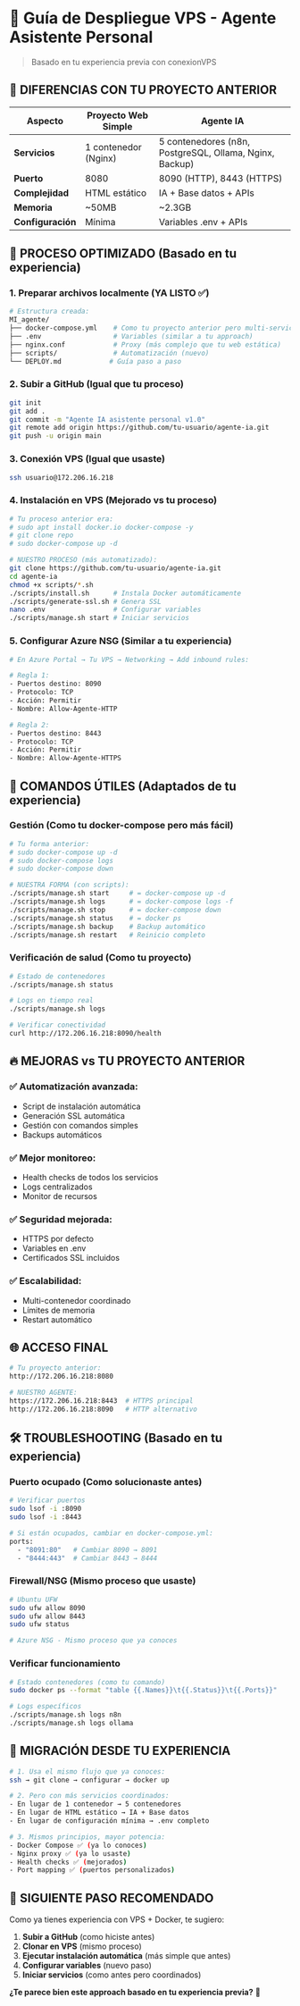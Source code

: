 # 🤖 Guía de Despliegue VPS - Agente Asistente Personal

> Basado en tu experiencia previa con conexionVPS

## 🎯 **DIFERENCIAS CON TU PROYECTO ANTERIOR**

| Aspecto | Proyecto Web Simple | Agente IA |
|---------|-------------------|-----------|
| **Servicios** | 1 contenedor (Nginx) | 5 contenedores (n8n, PostgreSQL, Ollama, Nginx, Backup) |
| **Puerto** | 8080 | 8090 (HTTP), 8443 (HTTPS) |
| **Complejidad** | HTML estático | IA + Base datos + APIs |
| **Memoria** | ~50MB | ~2.3GB |
| **Configuración** | Mínima | Variables .env + APIs |

## 🚀 **PROCESO OPTIMIZADO (Basado en tu experiencia)**

### **1. Preparar archivos localmente (YA LISTO ✅)**
```bash
# Estructura creada:
MI_agente/
├── docker-compose.yml    # Como tu proyecto anterior pero multi-servicio
├── .env                  # Variables (similar a tu approach)
├── nginx.conf            # Proxy (más complejo que tu web estática)
├── scripts/              # Automatización (nuevo)
└── DEPLOY.md            # Guía paso a paso
```

### **2. Subir a GitHub (Igual que tu proceso)**
```bash
git init
git add .
git commit -m "Agente IA asistente personal v1.0"
git remote add origin https://github.com/tu-usuario/agente-ia.git
git push -u origin main
```

### **3. Conexión VPS (Igual que usaste)**
```bash
ssh usuario@172.206.16.218
```

### **4. Instalación en VPS (Mejorado vs tu proceso)**
```bash
# Tu proceso anterior era:
# sudo apt install docker.io docker-compose -y
# git clone repo
# sudo docker-compose up -d

# NUESTRO PROCESO (más automatizado):
git clone https://github.com/tu-usuario/agente-ia.git
cd agente-ia
chmod +x scripts/*.sh
./scripts/install.sh      # Instala Docker automáticamente
./scripts/generate-ssl.sh # Genera SSL
nano .env                 # Configurar variables
./scripts/manage.sh start # Iniciar servicios
```

### **5. Configurar Azure NSG (Similar a tu experiencia)**
```bash
# En Azure Portal → Tu VPS → Networking → Add inbound rules:

# Regla 1:
- Puertos destino: 8090
- Protocolo: TCP
- Acción: Permitir
- Nombre: Allow-Agente-HTTP

# Regla 2:
- Puertos destino: 8443
- Protocolo: TCP  
- Acción: Permitir
- Nombre: Allow-Agente-HTTPS
```

## 🔧 **COMANDOS ÚTILES (Adaptados de tu experiencia)**

### **Gestión (Como tu docker-compose pero más fácil)**
```bash
# Tu forma anterior:
# sudo docker-compose up -d
# sudo docker-compose logs
# sudo docker-compose down

# NUESTRA FORMA (con scripts):
./scripts/manage.sh start     # = docker-compose up -d
./scripts/manage.sh logs      # = docker-compose logs -f
./scripts/manage.sh stop      # = docker-compose down
./scripts/manage.sh status    # = docker ps
./scripts/manage.sh backup    # Backup automático
./scripts/manage.sh restart   # Reinicio completo
```

### **Verificación de salud (Como tu proyecto)**
```bash
# Estado de contenedores
./scripts/manage.sh status

# Logs en tiempo real
./scripts/manage.sh logs

# Verificar conectividad
curl http://172.206.16.218:8090/health
```

## 🔥 **MEJORAS vs TU PROYECTO ANTERIOR**

### **✅ Automatización avanzada:**
- Script de instalación automática
- Generación SSL automática
- Gestión con comandos simples
- Backups automáticos

### **✅ Mejor monitoreo:**
- Health checks de todos los servicios
- Logs centralizados
- Monitor de recursos

### **✅ Seguridad mejorada:**
- HTTPS por defecto
- Variables en .env
- Certificados SSL incluidos

### **✅ Escalabilidad:**
- Multi-contenedor coordinado
- Límites de memoria
- Restart automático

## 🌐 **ACCESO FINAL**

```bash
# Tu proyecto anterior:
http://172.206.16.218:8080

# NUESTRO AGENTE:
https://172.206.16.218:8443  # HTTPS principal
http://172.206.16.218:8090   # HTTP alternativo
```

## 🛠️ **TROUBLESHOOTING (Basado en tu experiencia)**

### **Puerto ocupado (Como solucionaste antes)**
```bash
# Verificar puertos
sudo lsof -i :8090
sudo lsof -i :8443

# Si están ocupados, cambiar en docker-compose.yml:
ports:
  - "8091:80"   # Cambiar 8090 → 8091
  - "8444:443"  # Cambiar 8443 → 8444
```

### **Firewall/NSG (Mismo proceso que usaste)**
```bash
# Ubuntu UFW
sudo ufw allow 8090
sudo ufw allow 8443
sudo ufw status

# Azure NSG - Mismo proceso que ya conoces
```

### **Verificar funcionamiento**
```bash
# Estado contenedores (como tu comando)
sudo docker ps --format "table {{.Names}}\t{{.Status}}\t{{.Ports}}"

# Logs específicos
./scripts/manage.sh logs n8n
./scripts/manage.sh logs ollama
```

## 🎯 **MIGRACIÓN DESDE TU EXPERIENCIA**

```bash
# 1. Usa el mismo flujo que ya conoces:
ssh → git clone → configurar → docker up

# 2. Pero con más servicios coordinados:
- En lugar de 1 contenedor → 5 contenedores
- En lugar de HTML estático → IA + Base datos
- En lugar de configuración mínima → .env completo

# 3. Mismos principios, mayor potencia:
- Docker Compose ✅ (ya lo conoces)
- Nginx proxy ✅ (ya lo usaste)
- Health checks ✅ (mejorados)
- Port mapping ✅ (puertos personalizados)
```

## 🚀 **SIGUIENTE PASO RECOMENDADO**

Como ya tienes experiencia con VPS + Docker, te sugiero:

1. **Subir a GitHub** (como hiciste antes)
2. **Clonar en VPS** (mismo proceso)
3. **Ejecutar instalación automática** (más simple que antes)
4. **Configurar variables** (nuevo paso)
5. **Iniciar servicios** (como antes pero coordinados)

**¿Te parece bien este approach basado en tu experiencia previa?** 🤔
